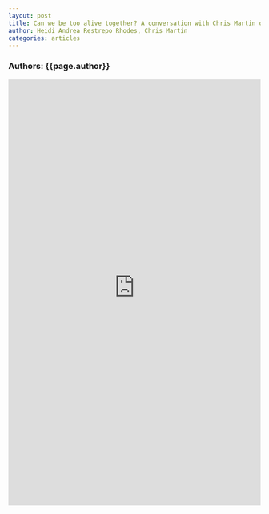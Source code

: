 ```yaml
---
layout: post
title: Can we be too alive together? A conversation with Chris Martin on poetry, autism, and our neurodivergent future
author: Heidi Andrea Restrepo Rhodes, Chris Martin
categories: articles
---
```

<h3>Authors: {{page.author}}</h3>
<embed src="https://theboxcollectorssociety.github.io/Rhodes, Martin.pdf" width="100%" height="850px"/>
